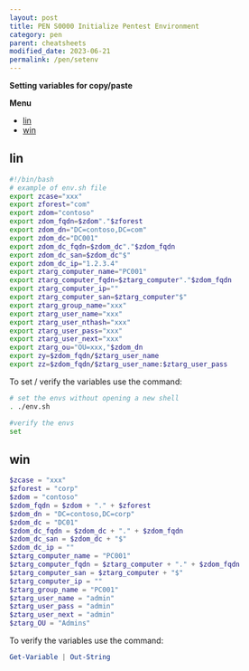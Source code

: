 ```yaml
---
layout: post
title: PEN S0000 Initialize Pentest Environment
category: pen
parent: cheatsheets
modified_date: 2023-06-21
permalink: /pen/setenv
---
```


**Setting variables for copy/paste**

**Menu**
<!-- vscode-markdown-toc -->
* [lin](#lin)
* [win](#win)

<!-- vscode-markdown-toc-config
	numbering=false
	autoSave=true
	/vscode-markdown-toc-config -->
<!-- /vscode-markdown-toc -->

## <a name='lin'></a>lin
```sh
#!/bin/bash
# example of env.sh file
export zcase="xxx"
export zforest="com"
export zdom="contoso"
export zdom_fqdn=$zdom"."$zforest
export zdom_dn="DC=contoso,DC=com"
export zdom_dc="DC001"
export zdom_dc_fqdn=$zdom_dc"."$zdom_fqdn
export zdom_dc_san=$zdom_dc"$"
export zdom_dc_ip="1.2.3.4"
export ztarg_computer_name="PC001"
export ztarg_computer_fqdn=$ztarg_computer"."$zdom_fqdn
export ztarg_computer_ip=""
export ztarg_computer_san=$ztarg_computer"$"
export ztarg_group_name="xxx"
export ztarg_user_name="xxx"
export ztarg_user_nthash="xxx"
export ztarg_user_pass="xxx"
export ztarg_user_next="xxx"
export ztarg_ou="OU=xxx,"$zdom_dn
export zy=$zdom_fqdn/$ztarg_user_name
export zz=$zdom_fqdn/$ztarg_user_name:$ztarg_user_pass
```

To set / verify the variables use the command:
```sh
# set the envs without opening a new shell
. ./env.sh

#verify the envs
set
```

## <a name='win'></a>win
```powershell
$zcase = "xxx"
$zforest = "corp"
$zdom = "contoso"
$zdom_fqdn = $zdom + "." + $zforest
$zdom_dn = "DC=contoso,DC=corp"
$zdom_dc = "DC01"
$zdom_dc_fqdn = $zdom_dc + "." + $zdom_fqdn
$zdom_dc_san = $zdom_dc + "$"
$zdom_dc_ip = ""
$ztarg_computer_name = "PC001"
$ztarg_computer_fqdn = $ztarg_computer + "." + $zdom_fqdn
$ztarg_computer_san = $ztarg_computer + "$"
$ztarg_computer_ip = ""
$ztarg_group_name = "PC001"
$ztarg_user_name = "admin"
$ztarg_user_pass = "admin"
$ztarg_user_next = "admin"
$ztarg_OU = "Admins"
```
To verify the variables use the command:
```powershell
Get-Variable | Out-String
```